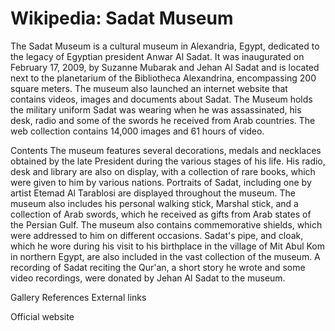 
# Wikipedia: Sadat Museum
The Sadat Museum is a cultural museum in Alexandria, Egypt, dedicated to the legacy of Egyptian president Anwar Al Sadat. It was inaugurated on February 17, 2009, by Suzanne Mubarak and Jehan Al Sadat and is located next to the planetarium of the Bibliotheca Alexandrina, encompassing 200 square meters. The museum also launched an internet website that contains videos, images and documents about Sadat. The Museum holds the military uniform Sadat was wearing when he was assassinated, his desk, radio and some of the swords he received from Arab countries. The web collection contains 14,000 images and 61 hours of video.

Contents
The museum features several decorations, medals and necklaces obtained by the late President during the various stages of his life. His radio, desk and library are also on display, with a collection of rare books, which were given to him by various nations. Portraits of Sadat, including one by artist Etemad Al Tarablosi are displayed throughout the museum. The museum also includes his personal walking stick, Marshal stick, and a collection of Arab swords, which he received as gifts from Arab states of the Persian Gulf. The museum also contains commemorative shields, which were addressed to him on different occasions. Sadat's pipe, and cloak, which he wore during his visit to his birthplace in the village of Mit Abul Kom in northern Egypt, are also included in the vast collection of the museum. A recording of Sadat reciting the Qur'an, a short story he wrote and some video recordings, were donated by Jehan Al Sadat to the museum.

Gallery
References
External links

Official website
